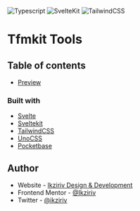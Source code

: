 ![Typescript](https://img.shields.io/badge/typescript-%23007ACC.svg?style=for-the-badge&logo=typescript&logoColor=white)
![SvelteKit](https://img.shields.io/badge/svelte-%23f1413d.svg?style=for-the-badge&logo=svelte&logoColor=white)
![TailwindCSS](https://img.shields.io/badge/tailwindcss-%2338B2AC.svg?style=for-the-badge&logo=tailwind-css&logoColor=white)

# Tfmkit Tools
## Table of contents

- [Preview](https://tfmkit.com/)

### Built with

- [Svelte](https://svelte.dev/) 
- [Sveltekit](https://kit.svelte.dev/) 
- [TailwindCSS](https://tailwindcss.com/)
- [UnoCSS](https://uno.antfu.me/)
- [Pocketbase](https://pocketbase.io/)

## Author

- Website - [Ikziriv Design & Development](https://www.ikziriv.com)
- Frontend Mentor - [@Ikziriv](https://www.frontendmentor.io/profile/Ikziriv)
- Twitter - [@ikziriv](https://www.twitter.com/ikziriv)
